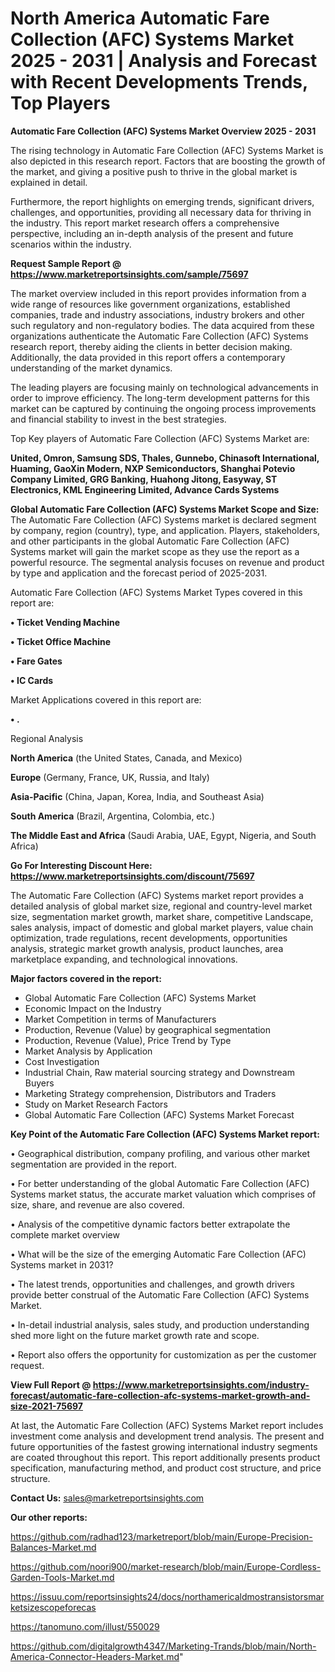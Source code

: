 # North America Automatic Fare Collection (AFC) Systems Market 2025 - 2031 | Analysis and Forecast with Recent Developments Trends, Top Players

<Strong> Automatic Fare Collection (AFC) Systems Market Overview 2025 - 2031</strong>

The rising technology in Automatic Fare Collection (AFC) Systems Market is also depicted in this research report. Factors that are boosting the growth of the market, and giving a positive push to thrive in the global market is explained in detail.

Furthermore, the report highlights on emerging trends, significant drivers, challenges, and opportunities, providing all necessary data for thriving in the industry. This report market research offers a comprehensive perspective, including an in-depth analysis of the present and future scenarios within the industry.

<strong>Request Sample Report @ <a href=https://www.marketreportsinsights.com/sample/75697>https://www.marketreportsinsights.com/sample/75697</a></strong>

The market overview included in this report provides information from a wide range of resources like government organizations, established companies, trade and industry associations, industry brokers and other such regulatory and non-regulatory bodies. The data acquired from these organizations authenticate the Automatic Fare Collection (AFC) Systems research report, thereby aiding the clients in better decision making. Additionally, the data provided in this report offers a contemporary understanding of the market dynamics.

The leading players are focusing mainly on technological advancements in order to improve efficiency. The long-term development patterns for this market can be captured by continuing the ongoing process improvements and financial stability to invest in the best strategies.

Top Key players of Automatic Fare Collection (AFC) Systems Market are:

<strong>United, Omron, Samsung SDS, Thales, Gunnebo, Chinasoft International, Huaming, GaoXin Modern, NXP Semiconductors, Shanghai Potevio Company Limited, GRG Banking, Huahong Jitong, Easyway, ST Electronics, KML Engineering Limited, Advance Cards Systems</strong>

<strong><b>Global Automatic Fare Collection (AFC) Systems Market Scope and Size:</b></strong>
The Automatic Fare Collection (AFC) Systems market is declared segment by company, region (country), type, and application. Players, stakeholders, and other participants in the global Automatic Fare Collection (AFC) Systems market will gain the market scope as they use the report as a powerful resource. The segmental analysis focuses on revenue and product by type and application and the forecast period of 2025-2031.

Automatic Fare Collection (AFC) Systems Market Types covered in this report are:

<strong>• Ticket Vending Machine

• Ticket Office Machine

• Fare Gates

• IC Cards</strong>

Market Applications covered in this report are:

<strong>• .</strong> 

Regional Analysis

<strong>North America</strong> (the United States, Canada, and Mexico)

<strong>Europe</strong> (Germany, France, UK, Russia, and Italy)

<strong>Asia-Pacific</strong> (China, Japan, Korea, India, and Southeast Asia)

<strong>South America</strong> (Brazil, Argentina, Colombia, etc.)

<strong>The Middle East and Africa</strong> (Saudi Arabia, UAE, Egypt, Nigeria, and South Africa)

<strong>Go For Interesting Discount Here: <a href=https://www.marketreportsinsights.com/discount/75697>https://www.marketreportsinsights.com/discount/75697</a></strong>

The Automatic Fare Collection (AFC) Systems market report provides a detailed analysis of global market size, regional and country-level market size, segmentation market growth, market share, competitive Landscape, sales analysis, impact of domestic and global market players, value chain optimization, trade regulations, recent developments, opportunities analysis, strategic market growth analysis, product launches, area marketplace expanding, and technological innovations.

<strong><b>Major factors covered in the report:</b></strong>
<ul>
  <li>Global Automatic Fare Collection (AFC) Systems Market </li>
  <li>Economic Impact on the Industry</li>
  <li>Market Competition in terms of Manufacturers</li>
  <li>Production, Revenue (Value) by geographical segmentation</li>
  <li>Production, Revenue (Value), Price Trend by Type</li>
  <li>Market Analysis by Application</li>
  <li>Cost Investigation</li>
  <li>Industrial Chain, Raw material sourcing strategy and Downstream Buyers</li>
  <li>Marketing Strategy comprehension, Distributors and Traders</li>
  <li>Study on Market Research Factors</li>
  <li>Global Automatic Fare Collection (AFC) Systems Market Forecast</li>
</ul>

<strong><b>Key Point of the Automatic Fare Collection (AFC) Systems Market report:</b></strong>

• Geographical distribution, company profiling, and various other market segmentation are provided in the report.

• For better understanding of the global Automatic Fare Collection (AFC) Systems market status, the accurate market valuation which comprises of size, share, and revenue are also covered.

• Analysis of the competitive dynamic factors better extrapolate the complete market overview

• What will be the size of the emerging Automatic Fare Collection (AFC) Systems market in 2031?

• The latest trends, opportunities and challenges, and growth drivers provide better construal of the Automatic Fare Collection (AFC) Systems Market.

• In-detail industrial analysis, sales study, and production understanding shed more light on the future market growth rate and scope.

• Report also offers the opportunity for customization as per the customer request.

<strong><b>View Full Report @ <a href=https://www.marketreportsinsights.com/industry-forecast/automatic-fare-collection-afc-systems-market-growth-and-size-2021-75697>https://www.marketreportsinsights.com/industry-forecast/automatic-fare-collection-afc-systems-market-growth-and-size-2021-75697</a></b></strong>


At last, the Automatic Fare Collection (AFC) Systems Market report includes investment come analysis and development trend analysis. The present and future opportunities of the fastest growing international industry segments are coated throughout this report. This report additionally presents product specification, manufacturing method, and product cost structure, and price structure.

<strong>Contact Us:</strong>
sales@marketreportsinsights.com

<strong>Our other reports:</strong>

<a href=https://github.com/radhad123/marketreport/blob/main/Europe-Precision-Balances-Market.md>https://github.com/radhad123/marketreport/blob/main/Europe-Precision-Balances-Market.md</a>

<a href=https://github.com/noori900/market-research/blob/main/Europe-Cordless-Garden-Tools-Market.md>https://github.com/noori900/market-research/blob/main/Europe-Cordless-Garden-Tools-Market.md</a>

<a href=https://issuu.com/reportsinsights24/docs/northamericaldmostransistorsmarketsizescopeforecas>https://issuu.com/reportsinsights24/docs/northamericaldmostransistorsmarketsizescopeforecas</a>

<a href=https://tanomuno.com/illust/550029>https://tanomuno.com/illust/550029</a>

<a href=https://github.com/digitalgrowth4347/Marketing-Trands/blob/main/North-America-Connector-Headers-Market.md>https://github.com/digitalgrowth4347/Marketing-Trands/blob/main/North-America-Connector-Headers-Market.md</a>"
